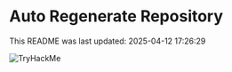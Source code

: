 # Auto Regenerate Repository

This README was last updated: 2025-04-12 17:26:29

 ![TryHackMe](https://tryhackme.com/badge/533634)